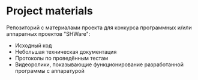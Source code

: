 # Project materials
Репозиторий с материалами проекта для конкурса программных и/или аппаратных проектов "SHWare":
- Исходный код
- Небольшая техническая документация
- Протоколы по проведённым тестам
- Видеоролики, показывающие функционирование разработанной программы с аппаратурой
